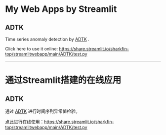

# My Web Apps by Streamlit

## ADTK

Time series anomaly detection by [ADTK](https://adtk.readthedocs.io/en/stable/) .

Click here to use it online: https://share.streamlit.io/sharkfin-top/streamlitwebapp/main/ADTK/test.py



---



# 通过Streamlit搭建的在线应用

## ADTK

通过 [ADTK](https://adtk.readthedocs.io/en/stable/) 进行时间序列异常值检验。

点此进行在线使用：https://share.streamlit.io/sharkfin-top/streamlitwebapp/main/ADTK/test.py
